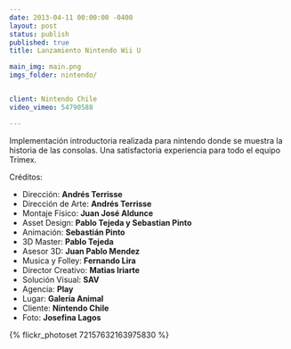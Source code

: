 ```yaml
---
date: 2013-04-11 00:00:00 -0400
layout: post
status: publish
published: true
title: Lanzamiento Nintendo Wii U

main_img: main.png
imgs_folder: nintendo/


client: Nintendo Chile
video_vimeo: 54790588

---
```



Implementación introductoria realizada para nintendo donde se muestra la historia de las consolas. Una satisfactoria experiencia para todo el equipo Trimex.

Créditos:

* Dirección: **Andrés Terrisse**
* Dirección de Arte: **Andrés Terrisse**
* Montaje Físico: **Juan José Aldunce**
* Asset Design: **Pablo Tejeda y Sebastian Pinto**
* Animación: **Sebastián Pinto**
* 3D Master: **Pablo Tejeda**
* Asesor 3D: **Juan Pablo Mendez**
* Musica y Folley: **Fernando Lira**
* Director Creativo: **Matias Iriarte**
* Solución Visual: **SAV**
* Agencia: **Play**
* Lugar: **Galería Animal**
* Cliente: **Nintendo Chile**
* Foto: **Josefina Lagos**

{% flickr_photoset 72157632163975830 %}
